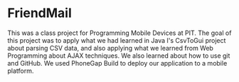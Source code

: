 FriendMail
==========
This was a class project for Programming Mobile Devices at PIT. The goal of this project was to apply what we had learned in Java I's CsvToGui project about parsing CSV data, and also applying what we learned from Web Programming about AJAX techniques. We also learned about how to use git and GitHub. We used PhoneGap Build to deploy our application to a mobile platform.
